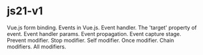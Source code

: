 # js21-v1
Vue.js form binding. Events in Vue.js.
  Event handler.
  The 'target' property of event.
  Event handler params.
  Event propagation.
  Event capture stage.
  Prevent modifier.
  Stop modifier.
  Self modifier.
  Once modifier.
  Chain modifiers.
  All modifiers.
